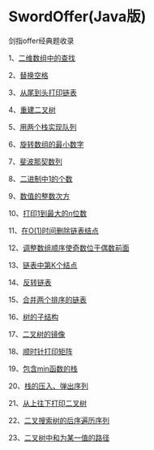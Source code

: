 # SwordOffer(Java版)
剑指offer经典题收录

1、[二维数组中的查找](./sourcecode/src/main/java/com/billkalin/sourcecode/question1/read_me.md)

2、[替换空格](./sourcecode/src/main/java/com/billkalin/sourcecode/question2/read_me.md)

3、[从尾到头打印链表](./sourcecode/src/main/java/com/billkalin/sourcecode/question3/read_me.md)

4、[重建二叉树](./sourcecode/src/main/java/com/billkalin/sourcecode/question4/read_me.md)

5、[用两个栈实现队列](./sourcecode/src/main/java/com/billkalin/sourcecode/question5/read_me.md)

6、[旋转数组的最小数字](./sourcecode/src/main/java/com/billkalin/sourcecode/question6/read_me.md)

7、[斐波那契数列](./sourcecode/src/main/java/com/billkalin/sourcecode/question7/read_me.md)

8、[二进制中1的个数](./sourcecode/src/main/java/com/billkalin/sourcecode/question8/read_me.md)

9、[数值的整数次方](./sourcecode/src/main/java/com/billkalin/sourcecode/question9/read_me.md)

10、[打印1到最大的n位数](./sourcecode/src/main/java/com/billkalin/sourcecode/question10/read_me.md)

11、[在O(1)时间删除链表结点](./sourcecode/src/main/java/com/billkalin/sourcecode/question11/read_me.md)

12、[调整数组顺序使奇数位于偶数前面](./sourcecode/src/main/java/com/billkalin/sourcecode/question12/read_me.md)

13、[链表中第K个结点](./sourcecode/src/main/java/com/billkalin/sourcecode/question13/read_me.md)

14、[反转链表](./sourcecode/src/main/java/com/billkalin/sourcecode/question14/read_me.md)

15、[合并两个排序的链表](./sourcecode/src/main/java/com/billkalin/sourcecode/question15/read_me.md)

16、[树的子结构](./sourcecode/src/main/java/com/billkalin/sourcecode/question16/read_me.md)

17、[二叉树的镜像](./sourcecode/src/main/java/com/billkalin/sourcecode/question17/read_me.md)

18、[顺时针打印矩阵](./sourcecode/src/main/java/com/billkalin/sourcecode/question18/read_me.md)

19、[包含min函数的栈](./sourcecode/src/main/java/com/billkalin/sourcecode/question19/read_me.md)

20、[栈的压入、弹出序列](./sourcecode/src/main/java/com/billkalin/sourcecode/question20/read_me.md)

21、[从上往下打印二叉树](./sourcecode/src/main/java/com/billkalin/sourcecode/question21/read_me.md)

22、[二叉搜索树的后序遍历序列](./sourcecode/src/main/java/com/billkalin/sourcecode/question22/read_me.md)

23、[二叉树中和为某一值的路径](./sourcecode/src/main/java/com/billkalin/sourcecode/question22/read_me.md)
